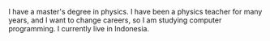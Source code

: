 I have a master's degree in physics.
I have been a physics teacher for many years, and I want to change careers,
so I am studying computer programming.
I currently live in Indonesia.
